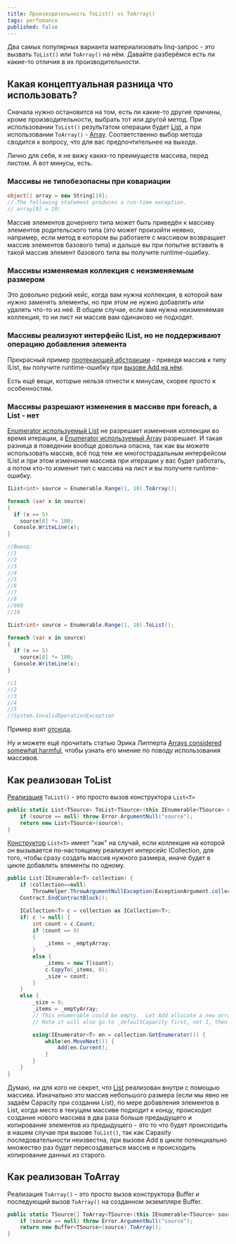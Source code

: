 ```yaml
---	
title: Производительность ToList() vs ToArray()
tags: perfomance
published: false	
---	
```


Два самых популярных варианта материализовать linq-запрос - это вызвать `ToList()` или `ToArray()` на нём. Давайте разберёмся есть ли какие-то отличия в их производительности.

## Какая концептуальная разница что использовать?

Cначала нужно остановится на том, есть ли какие-то другие причины, кроме производительности, выбрать тот или другой метод. При использовании `ToList()` результатом операции будет [List](https://docs.microsoft.com/ru-ru/dotnet/api/system.collections.generic.list-1?view=netcore-3.1), а при использовании `ToArray()` - [Array](https://docs.microsoft.com/ru-ru/dotnet/api/system.array?view=netcore-3.1#methods). Соответственно выбор метода сводится к вопросу, что для вас предпочтительнее на выходе.

Лично для себя, я не вижу каких-то преимуществ массива, перед листом. А вот минусы, есть.

### Массивы не типобезопасны при ковариации

```csharp
object[] array = new String[10];  
// The following statement produces a run-time exception.  
// array[0] = 10;  
```

Массив элементов дочернего типа может быть приведён к массиву элементов родительского типа (это может произойти неявно, например, если метод в котором вы работаете с массивом возвращает массив элементов базового типа) и дальше вы при попытке вставить в такой массив элемент базового типа вы получите runtime-ошибку.

### Массивы изменяемая коллекция с неизменяемым размером

Это довольно редкий кейс, когда вам нужна коллекция, в которой вам нужно заменять элементы, но при этом не нужно добавлять или удалять что-то из неё. В общем случае, если вам нужна неизменяемая коллекция, то ни лист ни массив вам одинаково не подходят.

### Массивы реализуют интерфейс IList, но не поддерживают операцию добавления элемента

Прекрасный пример [протекающей абстракции](https://en.wikipedia.org/wiki/Leaky_abstraction) - приведя массив к типу IList, вы получите runtime-ошибку при [вызове Add на нём](https://docs.microsoft.com/ru-ru/dotnet/api/system.array?view=netcore-3.1#explicit-interface-implementations).

Есть ещё вещи, которые нельзя отнести к минусам, скорее просто к особенностям.

### Массивы разрешают изменения в массиве при foreach, а List - нет

[Enumerator используемый List](https://docs.microsoft.com/en-us/dotnet/api/system.collections.generic.list-1.enumerator?view=netcore-3.1) не разрешает изменения коллекции во время итерации, а [Enumerator используемый Array](https://github.com/dotnet/runtime/blob/v5.0.0-preview.4.20251.6/src/libraries/System.Private.CoreLib/src/System/Array.Enumerators.cs) разрешает. И такая разница в поведении вообще довольна опасна, так как вы можете использовать массив, всё под тем же многострадальным интерфейсом IList и при этом изменение массива при итерации у вас будет работать, а потом кто-то изменит тип с массива на лист и вы получите runtime-ошибку.

```csharp
IList<int> source = Enumerable.Range(1, 10).ToArray();

foreach (var x in source)
{
  if (x == 5)
    source[8] *= 100;
  Console.WriteLine(x);
}

//Вывод:
//1
//2
//3
//4
//5
//6
//7
//8
//900
//10

IList<int> source = Enumerable.Range(1, 10).ToList();

foreach (var x in source)
{
  if (x == 5)
    source[8] *= 100;
  Console.WriteLine(x);
}

//1
//2
//3
//4
//5
//System.InvalidOperationException
```

Пример взят [отсюда](https://stackoverflow.com/a/41246500/5402731).

Ну и можете ещё прочитать статью Эрика Липперта [Arrays considered somewhat harmful](https://docs.microsoft.com/en-us/archive/blogs/ericlippert/arrays-considered-somewhat-harmful), чтобы узнать его мнение по поводу использования массивов.

## Как реализован ToList

[Реализация](https://referencesource.microsoft.com/#System.Core/System/Linq/Enumerable.cs,947) `ToList()` - это просто вызов конструктора `List<T>`

```csharp
public static List<TSource> ToList<TSource>(this IEnumerable<TSource> source) {
    if (source == null) throw Error.ArgumentNull("source");
    return new List<TSource>(source);
}
```

[Конструктор](https://referencesource.microsoft.com/#mscorlib/system/collections/generic/list.cs,74) `List<T>` имеет "хак" на случай, если коллекция на которой он вызывается по-настоящему реализует интерсейс ICollection, для того, чтобы сразу создать массив нужного размера, иначе будет в цикле добавлять элементы по одному.

```csharp
public List(IEnumerable<T> collection) {
    if (collection==null)
        ThrowHelper.ThrowArgumentNullException(ExceptionArgument.collection);
    Contract.EndContractBlock();

    ICollection<T> c = collection as ICollection<T>;
    if( c != null) {
        int count = c.Count;
        if (count == 0)
        {
            _items = _emptyArray;
        }
        else {
            _items = new T[count];
            c.CopyTo(_items, 0);
            _size = count;
        }
    }    
    else {                
        _size = 0;
        _items = _emptyArray;
        // This enumerable could be empty.  Let Add allocate a new array, if needed.
        // Note it will also go to _defaultCapacity first, not 1, then 2, etc.

        using(IEnumerator<T> en = collection.GetEnumerator()) {
            while(en.MoveNext()) {
                Add(en.Current);                                    
            }
        }
    }
}
```

Думаю, ни для кого не секрет, что [List](https://docs.microsoft.com/ru-ru/dotnet/api/system.collections.generic.list-1?view=netcore-3.1) реализован внутри с помощью массива. Изначально это массив небольшого размера (если мы явно не задаём Capacity при создании List), по мере добавления элементов в List, когда место в текущем массиве подходит к концу, происходит создание нового массива в два раза больше предыдущего и копирование элементов из предыдущего - это то что будет происходить в нашем случае при вызове `ToList()`, так как Capasity последовательности неизвестна, при вызове Add в цикле потенциально множество раз будет пересоздаваться массив и происходить копирование данных из старого.

## Как реализован ToArray

Реализация `ToArray()` - это просто вызов конструктора Buffer и последующий вызов `ToArray()` на созданном экземпляре Buffer.

```csharp
public static TSource[] ToArray<TSource>(this IEnumerable<TSource> source) {
    if (source == null) throw Error.ArgumentNull("source");
    return new Buffer<TSource>(source).ToArray();
}
```
